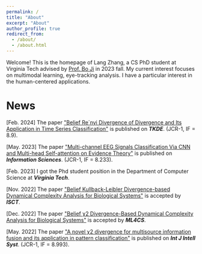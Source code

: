 ```yaml
---
permalink: /
title: "About"
excerpt: "About"
author_profile: true
redirect_from: 
  - /about/
  - /about.html
---
```


Welcome! This is the homepage of Lang Zhang, a CS PhD student at Virginia Tech advised by [Prof. Bo Ji](https://people.cs.vt.edu/boji/) in 2023 fall. My current interest focuses on multimodal learning, eye-tracking analysis. I have a particular interest in the human-centered applications. 






News
======

[Feb. 2024] The paper ["Belief Re´nyi Divergence of Divergence and Its Application in Time Series Classification"](https://langzhang2000.github.io/files/tkde2024.pdf) is published on **_TKDE_**. (JCR-1, IF = 8.9).

[May. 2023] The paper ["Multi-channel EEG Signals Classification Via CNN and Multi-head Self-attention on Evidence Theory"](https://langzhang2000.github.io/files/Multi-channel_EEG_Signals_Classification_Via_Ccccc-head_Self-attention_on_Evidence_Theory.pdf) is published on **_Information Sciences_**. (JCR-1, IF = 8.233).

[Feb. 2023] I got the Phd student position in the Department of Computer Science at **_Virginia Tech_**.

[Nov. 2022] The paper ["Belief Kullback-Leibler Divergence-based Dynamical Complexity Analysis for Biological Systems"](https://langzhang2000.github.io/files/isct2022.pdf) is accepted by **_ISCT_**.

[Dec. 2022] The paper ["Belief χ2 Divergence-Based Dynamical Complexity Analysis for Biological Systems"](https://langzhang2000.github.io/files/ml4cs2022.pdf) is accepted by **_ML4CS_**.

[May. 2022] The paper ["A novel χ2 divergence for multisource information fusion and its application in pattern classification"](https://langzhang2000.github.io/files/Published_paper-Int_J_of_Intelligent_Sys_2022_Zhang.pdf) is published on **_Int J Intell Syst_**. (JCR-1, IF = 8.993).
